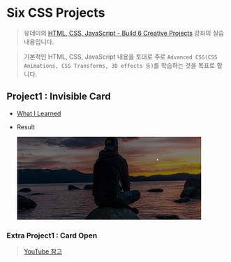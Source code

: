 # Six CSS Projects
> 유데미의 [HTML, CSS, JavaScript - Build 6 Creative Projects](https://www.udemy.com/course/html-css-javascript-course-build-6-creative-projects/) 강좌의 실습 내용입니다. 

> 기본적인 HTML, CSS, JavaScript 내용을 토대로 주로 `Advanced CSS(CSS Animations, CSS Transforms, 3D effects 등)`를 학습하는 것을 목표로 합니다.       
 

## Project1 : Invisible Card
- [What I Learned](project1_invisible_card/WIL.md)
- Result
  
    ![ResultView](result/invisibleCard.gif)

### Extra Project1 : Card Open 
> [YouTube 참고](https://www.youtube.com/watch?v=hZqj_8_m1gE&list=PLpOejIRxf6_dbtN2j47ME1txCF25LR4ti&index=2&t=674s)
